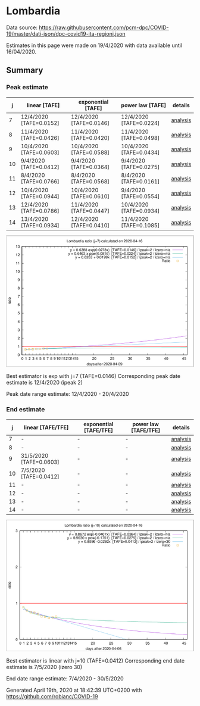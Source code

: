 # Lombardia


Data source: https://raw.githubusercontent.com/pcm-dpc/COVID-19/master/dati-json/dpc-covid19-ita-regioni.json

Estimates in this page were made on 19/4/2020 with data available until 16/04/2020.


## Summary 

### Peak estimate 
|j|linear [TAFE]|exponential [TAFE]|power law [TAFE]|details|
|---|----|-----------|---------|-------|
|7|12/4/2020 [TAFE=0.0152]|12/4/2020 [TAFE=0.0146]|12/4/2020 [TAFE=0.0224]|[analysis](COVID-19_lombardia_j7_2020-04-16.md)|
|8|11/4/2020 [TAFE=0.0426]|11/4/2020 [TAFE=0.0420]|11/4/2020 [TAFE=0.0498]|[analysis](COVID-19_lombardia_j8_2020-04-16.md)|
|9|10/4/2020 [TAFE=0.0603]|10/4/2020 [TAFE=0.0588]|10/4/2020 [TAFE=0.0434]|[analysis](COVID-19_lombardia_j9_2020-04-16.md)|
|10|9/4/2020 [TAFE=0.0412]|9/4/2020 [TAFE=0.0364]|9/4/2020 [TAFE=0.0275]|[analysis](COVID-19_lombardia_j10_2020-04-16.md)|
|11|8/4/2020 [TAFE=0.0766]|8/4/2020 [TAFE=0.0568]|8/4/2020 [TAFE=0.0161]|[analysis](COVID-19_lombardia_j11_2020-04-16.md)|
|12|10/4/2020 [TAFE=0.0944]|10/4/2020 [TAFE=0.0610]|9/4/2020 [TAFE=0.0554]|[analysis](COVID-19_lombardia_j12_2020-04-16.md)|
|13|12/4/2020 [TAFE=0.0786]|11/4/2020 [TAFE=0.0447]|10/4/2020 [TAFE=0.0934]|[analysis](COVID-19_lombardia_j13_2020-04-16.md)|
|14|13/4/2020 [TAFE=0.0934]|12/4/2020 [TAFE=0.0410]|11/4/2020 [TAFE=0.1085]|[analysis](COVID-19_lombardia_j14_2020-04-16.md)|

![best peak estimate](COVID-19_lombardia_j7_2020-04-16.png)

Best estimator is exp with j=7 (TAFE=0.0146)
Corresponding peak date estimate is 12/4/2020 (ipeak 2)


Peak date range estimate: 12/4/2020 - 20/4/2020

### End estimate 
|j|linear [TAFE/TFE]|exponential [TAFE/TFE]|power law [TAFE/TFE]|details|
|---|----|-----------|---------|-------|
|7|-|-|-|[analysis](COVID-19_lombardia_j7_2020-04-16.md)|
|8|-|-|-|[analysis](COVID-19_lombardia_j8_2020-04-16.md)|
|9|31/5/2020 [TAFE=0.0603]|-|-|[analysis](COVID-19_lombardia_j9_2020-04-16.md)|
|10|7/5/2020 [TAFE=0.0412]|-|-|[analysis](COVID-19_lombardia_j10_2020-04-16.md)|
|11|-|-|-|[analysis](COVID-19_lombardia_j11_2020-04-16.md)|
|12|-|-|-|[analysis](COVID-19_lombardia_j12_2020-04-16.md)|
|13|-|-|-|[analysis](COVID-19_lombardia_j13_2020-04-16.md)|
|14|-|-|-|[analysis](COVID-19_lombardia_j14_2020-04-16.md)|

![best zero estimate](COVID-19_lombardia_j10_2020-04-16.png)

Best estimator is linear with j=10 (TAFE=0.0412)
Corresponding end date estimate is 7/5/2020 (izero 30)


End date range estimate: 7/4/2020 - 30/5/2020

Generated April 19th, 2020 at 18:42:39 UTC+0200 with https://github.com/robianc/COVID-19

